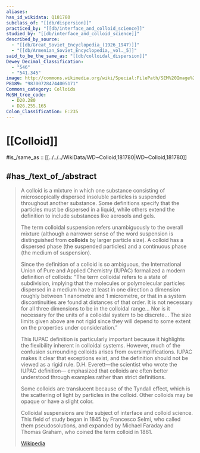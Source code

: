 ```yaml
---
aliases: 
has_id_wikidata: Q181780
subclass_of: "[[db/dispersion]]"
practiced_by: "[[db/interface_and_colloid_science]]"
studied_by: "[[db/interface_and_colloid_science]]"
described_by_source:
  - "[[db/Great_Soviet_Encyclopedia_(1926_1947)]]"
  - "[[db/Armenian_Soviet_Encyclopedia,_vol._5]]"
said_to_be_the_same_as: "[[db/colloidal_dispersion]]"
Dewey_Decimal_Classification:
  - "546"
  - "541.345"
image: http://commons.wikimedia.org/wiki/Special:FilePath/SEM%20Image%20of%20Colloidal%20Particles.jpg
P8189: "987007284744005171"
Commons_category: Colloids
MeSH_tree_code:
  - D20.280
  - D26.255.165
Colon_Classification: E:235
---
```


# [[Colloid]] 

#is_/same_as :: [[../../../WikiData/WD~Colloid,181780|WD~Colloid,181780]] 

## #has_/text_of_/abstract 

> A colloid is a mixture in which one substance consisting of 
> microscopically dispersed insoluble particles is suspended throughout another substance. 
> Some definitions specify that the particles must be dispersed in a liquid, 
> while others extend the definition to include substances like aerosols and gels. 
> 
> The term colloidal suspension refers unambiguously to the overall mixture 
> (although a narrower sense of the word suspension is distinguished from **colloids** by larger particle size). 
> A colloid has a dispersed phase (the suspended particles) and a continuous phase (the medium of suspension). 
>
> Since the definition of a colloid is so ambiguous, 
> the International Union of Pure and Applied Chemistry (IUPAC) formalized a modern definition of colloids: 
> "The term colloidal refers to a state of subdivision, 
> implying that the molecules or polymolecular particles dispersed in a medium 
> have at least in one direction a dimension roughly between 1 nanometre and 1 micrometre, 
> or that in a system discontinuities are found at distances of that order. 
> It is not necessary for all three dimensions to be in the colloidal range…
> Nor is it necessary for the units of a colloidal system to be discrete…
> The size limits given above are not rigid since they will depend to some extent on the properties under consideration.” 
> 
> This IUPAC definition is particularly important because it highlights the flexibility inherent in colloidal systems. 
> However, much of the confusion surrounding colloids arises from oversimplifications. 
> IUPAC makes it clear that exceptions exist, and the definition should not be viewed as a rigid rule. 
> D.H. Everett—the scientist who wrote the IUPAC definition—
> emphasized that colloids are often better understood through examples rather than strict definitions.
>
> Some colloids are translucent because of the Tyndall effect, which is the scattering of light by particles in the colloid. Other colloids may be opaque or have a slight color.
>
> Colloidal suspensions are the subject of interface and colloid science. 
> This field of study began in 1845 by Francesco Selmi, who called them pseudosolutions, 
> and expanded by Michael Faraday and Thomas Graham, who coined the term colloid in 1861.
>
> [Wikipedia](https://en.wikipedia.org/wiki/Colloid) 

